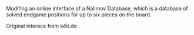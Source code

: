 Modifing an online interface of a Nalimov Database, which is a database of solved endgame positions for up to six pieces on the board.

Original interace from k4it.de
